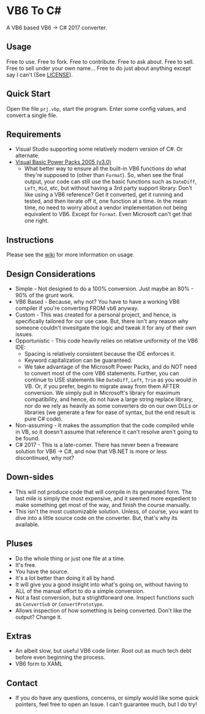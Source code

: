 # VB6 To C#

A VB6 based VB6 -> C# 2017 converter.

## Usage

Free to use.  Free to fork.  Free to contribute.  Free to ask about.  Free to sell.  Free to sell under your own name...  Free to do just about anything except say I can't (See [LICENSE](https://github.com/bhoogter/VB6TocSharp/blob/master/LICENSE.txt)).

## Quick Start

Open the file `prj.vbp`, start the program.  Enter some config values, and convert a single file.

## Requirements

- Visual Studio supporting some relatively modern version of C#.  Or alternate.
- [Visual Basic Power Packs 2005 (v3.0)](https://www.microsoft.com/en-us/download/details.aspx?id=25169)
    - What better way to ensure all the built-in VB6 functions do what they're supposed to (other than `Format`).  So, when see the final output, your code can still use the basic functions such as `DateDiff`, `Left`, `Mid`, etc, but without having a 3rd party support library.  Don't like using a VB6 reference?  Get it converted, get it running and tested, and then iterate off it, one function at a time.  In the mean time, no need to worry about a vendor implementation not being equivalent to VB6.  Except for `Format`.  Even Microsoft can't get that one right.

## Instructions

Please see the [wiki](https://github.com/bhoogter/VB6TocSharp/wiki) for more information on usage.

## Design Considerations

- Simple - Not designed to do a 100% conversion.  Just maybe an 80% - 90% of the grunt work.
- VB6 Based - Because, why not?  You have to have a working VB6 compiler if you're converting FROM vb6 anyway.
- Custom - This was created for a personal project, and hence, is specifically tailored for our use case.  But, there isn't any reason why someone couldn't invesitgate the logic and tweak it for any of their own issues.
- Opportunistic - This code heavily relies on relative uniformity of the VB6 IDE:
    - Spacing is relatively consistent because the IDE enforces it.
    - Keyword capitalization can be guaranteed.
    - We take advantage of the Microsoft Power Packs, and do NOT need to convert most of the core VB6 statements.  Further, you can continue to USE statements like `DateDiff`, `Left`, `Trim` as you would in VB.  Or, if you prefer, begin to migrate away from them AFTER conversion.  We simply pull in Microsoft's library for maximum compatibility, and hence, do not have a large string replace library, nor do we rely as heavily as some converters do on our own DLLs or libraries (we generate a few for ease of syntax, but the end result is pure C# code).
- Non-assuming - It makes the assumption that the code compiled while in VB, so it doesn't assume that reference it can't resolve aren't going to be found.
- C# 2017 - This is a late-comer.  There has never been a freeware solution for VB6 -> C#, and now that VB.NET is more or less discontinued, why not?

## Down-sides

- This will not produce code that will compile in its generated form.  The last mile is simply the most expensive, and it seemed more expedient to make something get most of the way, and finish the course manually.
- This isn't the most customizable solution.  Unless, of course, you want to dive into a little source code on the converter.  But, that's why its available.

## Pluses

- Do the whole thing or just one file at a time.
- It's free.
- You have the source.
- It's a lot better than doing it all by hand.
- It will give you a good insight into what's going on, without having to ALL of the manual effort to do a simple conversion.
- Not a fast conversion, but a strightforward one.  Inspect functions such as `ConvertSub` or `ConvertPrototype`.
- Allows inspection of how something is being converted.  Don't like the output?  Change it.

## Extras

- An albeit slow, but useful VB6 code linter.  Root out as much tech debt before even beginning the process.
- VB6 form to XAML

## Contact

- If you do have any questions, concerns, or simply would like some quick pointers, feel free to open an Issue.  I can't guarantee much, but I do try!
